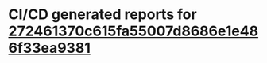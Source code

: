 # CI/CD generated reports for [272461370c615fa55007d8686e1e486f33ea9381](https://github.com/hydephp/develop/commit/272461370c615fa55007d8686e1e486f33ea9381)
